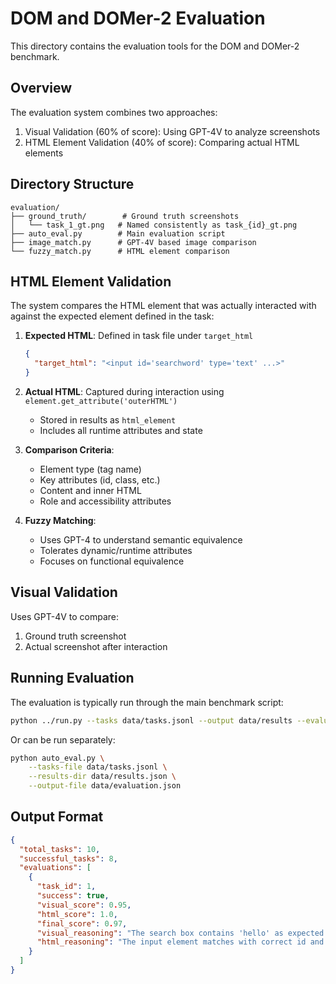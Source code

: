 # DOM and DOMer-2 Evaluation

This directory contains the evaluation tools for the DOM and DOMer-2 benchmark.

## Overview

The evaluation system combines two approaches:
1. Visual Validation (60% of score): Using GPT-4V to analyze screenshots
2. HTML Element Validation (40% of score): Comparing actual HTML elements

## Directory Structure

```
evaluation/
├── ground_truth/        # Ground truth screenshots
│   └── task_1_gt.png   # Named consistently as task_{id}_gt.png
├── auto_eval.py        # Main evaluation script
├── image_match.py      # GPT-4V based image comparison
└── fuzzy_match.py      # HTML element comparison
```

## HTML Element Validation

The system compares the HTML element that was actually interacted with against the expected element defined in the task:

1. **Expected HTML**: Defined in task file under `target_html`
   ```json
   {
     "target_html": "<input id='searchword' type='text' ...>"
   }
   ```

2. **Actual HTML**: Captured during interaction using `element.get_attribute('outerHTML')`
   - Stored in results as `html_element`
   - Includes all runtime attributes and state

3. **Comparison Criteria**:
   - Element type (tag name)
   - Key attributes (id, class, etc.)
   - Content and inner HTML
   - Role and accessibility attributes

4. **Fuzzy Matching**:
   - Uses GPT-4 to understand semantic equivalence
   - Tolerates dynamic/runtime attributes
   - Focuses on functional equivalence

## Visual Validation

Uses GPT-4V to compare:
1. Ground truth screenshot
2. Actual screenshot after interaction

## Running Evaluation

The evaluation is typically run through the main benchmark script:
```bash
python ../run.py --tasks data/tasks.jsonl --output data/results --evaluate
```

Or can be run separately:
```bash
python auto_eval.py \
    --tasks-file data/tasks.jsonl \
    --results-dir data/results.json \
    --output-file data/evaluation.json
```

## Output Format

```json
{
  "total_tasks": 10,
  "successful_tasks": 8,
  "evaluations": [
    {
      "task_id": 1,
      "success": true,
      "visual_score": 0.95,
      "html_score": 1.0,
      "final_score": 0.97,
      "visual_reasoning": "The search box contains 'hello' as expected...",
      "html_reasoning": "The input element matches with correct id and attributes..."
    }
  ]
}
```
